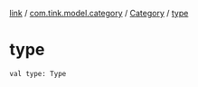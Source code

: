 [link](../../index.md) / [com.tink.model.category](../index.md) / [Category](index.md) / [type](./type.md)

# type

`val type: Type`